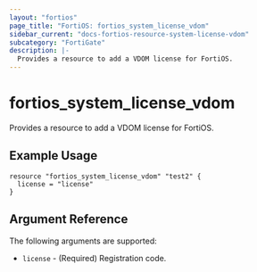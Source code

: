 ```yaml
---
layout: "fortios"
page_title: "FortiOS: fortios_system_license_vdom"
sidebar_current: "docs-fortios-resource-system-license-vdom"
subcategory: "FortiGate"
description: |-
  Provides a resource to add a VDOM license for FortiOS.
---
```


# fortios_system_license_vdom
Provides a resource to add a VDOM license for FortiOS.

## Example Usage
```hcl
resource "fortios_system_license_vdom" "test2" {
  license = "license"
}
```

## Argument Reference
The following arguments are supported:

* `license` - (Required) Registration code.

